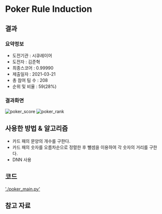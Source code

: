 # Poker Rule Induction
## 결과

### 요약정보

- 도전기관 : 시큐레이어
- 도전자 : 김준혁
- 최종스코어 : 0.99990 
- 제출일자 : 2021-03-21
- 총 참여 팀 수 : 208
- 순위 및 비율 : 59(28%)

### 결과화면
![poker_score](https://user-images.githubusercontent.com/54340339/115495255-3c991880-a2a2-11eb-9e22-817589a4af3a.PNG)
![poker_rank](https://user-images.githubusercontent.com/54340339/115495278-4589ea00-a2a2-11eb-8caf-7f698dab3f09.PNG)


## 사용한 방법 & 알고리즘

- 카드 패의 문양의 개수를 구한다.
- 카드 패의 숫자를 오름차순으로 정렬한 후 뺄셈을 이용하여 각 숫자의 거리를 구한다.
- DNN 사용

## 코드
['./poker_main.py'](./poker_main.py)


## 참고 자료
